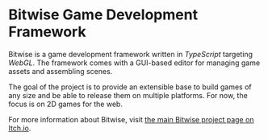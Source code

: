 
# Bitwise Game Development Framework

Bitwise is a game development framework written in *TypeScript*
targeting *WebGL*. The framework comes with a GUI-based editor for
managing game assets and assembling scenes.

The goal of the project is to provide an extensible base to build games
of any size and be able to release them on multiple platforms. For now,
the focus is on 2D games for the web.

For more information about Bitwise, visit [the main Bitwise project page
on Itch.io](https://preaction.itch.io/bitwise).
